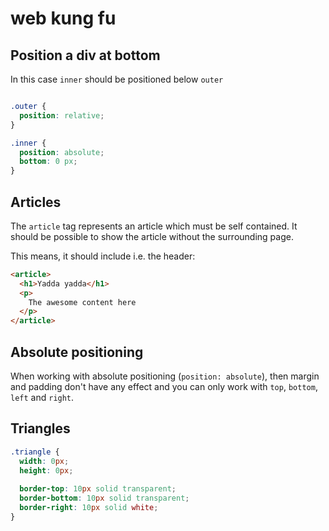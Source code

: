 # web kung fu

## Position a div at bottom

In this case `inner` should be positioned below `outer`

```CSS

.outer {
  position: relative;
}

.inner {
  position: absolute;
  bottom: 0 px;
}

```

## Articles

The `article` tag represents an article which must be self contained. It should be possible to show the article without the surrounding page.

This means, it should include i.e. the header:


```HTML
<article>
  <h1>Yadda yadda</h1>
  <p>
    The awesome content here
  </p>
</article>
```

## Absolute positioning

When working with absolute positioning (`position: absolute`), then margin and padding don't have any effect and you can only work with `top`, `bottom`, `left` and `right`.


## Triangles

```CSS
.triangle {
  width: 0px;
  height: 0px;
  
  border-top: 10px solid transparent;
  border-bottom: 10px solid transparent;
  border-right: 10px solid white;
}
```
